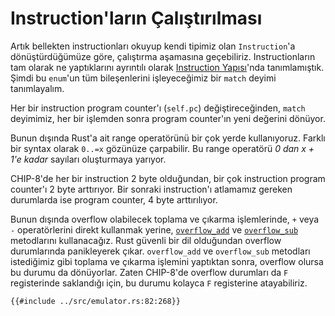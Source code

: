 # Instruction'ların Çalıştırılması

Artık bellekten instructionları okuyup kendi tipimiz olan `Instruction`'a
dönüştürdüğümüze göre, çalıştırma aşamasına geçebiliriz. Instructionların
tam olarak ne yaptıklarını ayrıntılı olarak
[Instruction Yapısı](./instruction-yapisi.md)'nda tanımlamıştık. Şimdi bu
`enum`'un tüm bileşenlerini işleyeceğimiz bir `match` deyimi tanımlayalım.

Her bir instruction program counter'ı (`self.pc`) değiştireceğinden,
`match` deyimimiz, her bir işlemden sonra program counter'ın yeni değerini
dönüyor.

Bunun dışında Rust'a ait range operatörünü bir çok yerde kullanıyoruz.
Farklı bir syntax olarak `0..=x` gözünüze çarpabilir. Bu range operatörü *0
dan x + 1'e kadar* sayıları oluşturmaya yarıyor.

CHIP-8'de her bir instruction 2 byte olduğundan, bir çok instruction
program counter'ı 2 byte arttırıyor. Bir sonraki instruction'ı atlamamız
gereken durumlarda ise program counter, 4 byte arttırılıyor.

Bunun dışında overflow olabilecek toplama ve çıkarma işlemlerinde, `+` veya
`-` operatörlerini direkt kullanmak yerine,
[`overflow_add`](https://doc.rust-lang.org/std/primitive.u8.html#method.overflowing_add)
ve
[`overflow_sub`](https://doc.rust-lang.org/std/primitive.u8.html#method.overflowing_sub)
metodlarını kullanacağız. Rust
güvenli bir dil olduğundan overflow durumlarında panikleyerek çıkar.
`overflow_add` ve `overflow_sub` metodları istediğimiz gibi
toplama ve çıkarma işlemini yaptıktan sonra, overflow olursa bu durumu da
dönüyorlar. Zaten CHIP-8'de overflow durumları da `F` registerinde
saklandığı için, bu durumu kolayca `F` registerine atayabiliriz.

```rust,no_run,noplaypen
{{#include ../src/emulator.rs:82:268}}
```


